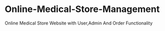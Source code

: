# Online-Medical-Store-Management
Online Medical Store Website with User,Admin And Order Functionality
